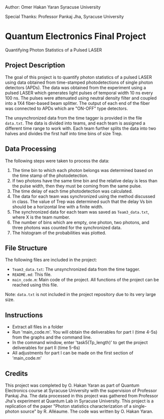 Author: Omer Hakan Yaran
Syracuse University

Special Thanks:
Professor Pankaj Jha, Syracuse University

# Quantum Electronics Final Project

Quantifying Photon Statistics of a Pulsed LASER

## Project Description

The goal of this project is to quantify photon statistics of a pulsed LASER using data obtained from time-stamped photodetections of single photon detectors (APDs). The data was obtained from the experiment using a pulsed LASER which generates light pulses of temporal width 10 ns every 100 ns. The pulses were attenuated using neutral density filter and coupled into a 1X4 fiber-based beam splitter. The output of each end of the fiber was connected to APDs which are "ON-OFF" type detectors.

The unsynchronized data from the time tagger is provided in the file `data.txt`. The data is divided into teams, and each team is assigned a different time range to work with. Each team further splits the data into two halves and divides the first half into time bins of size Trep.

## Data Processing

The following steps were taken to process the data:

1. The time bin to which each photon belongs was determined based on the time stamp of the photodetection.
2. If two photons have the same time bin and the relative delay is less than the pulse width, then they must be coming from the same pulse.
3. The time delay of each time photodetection was calculated.
4. The data for each team was synchronized using the method discussed in class. The value of Trep was determined such that the delay Vs bin should be a horizontal line with a finite width.
5. The synchronized data for each team was saved as `Team3_data.txt`, where X is the team number.
6. The number of bins which are empty, one photon, two photons, and three photons was counted for the synchronized data.
7. The histogram of the probabilities was plotted.

## File Structure

The following files are included in the project:

- `Team3_data.txt`: The unsynchronized data from the time tagger.
- `README.md`: This file.
- `main_code.m`: Main code of the project. All functions of the project can be reached using this file.

Note: `data.txt` is not included in the project repository due to its very large size.

## Instructions

- Extract all files in a folder
- Run 'main_code.m'. You will obtain the deliverables for part I (time 4-5s) from the graphs and the command line.
- In the command window, enter 'task5(Tp_length)' to get the project deliverables for part II (time 5-6s)
- All adjustments for part I can be made on the first section of 'main_code.m'


## Credits

This project was completed by O. Hakan Yaran as part of Quantum Electronics course at Syracuse University with the supervision of Professor Pankaj Jha. The data processed in this project was gathered from Professor Jha's experiment at Quantum Lab in Syracuse University. This project is a replication of the paper "Photon statistics characterization of a single-photon source" by R. Alléaume. The code was written by O. Hakan Yaran.
